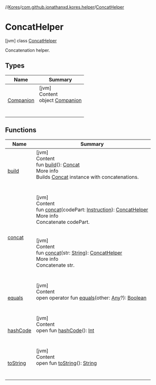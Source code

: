 //[Kores](../../index.md)/[com.github.jonathanxd.kores.helper](../index.md)/[ConcatHelper](index.md)



# ConcatHelper  
 [jvm] class [ConcatHelper](index.md)

Concatenation helper.

   


## Types  
  
|  Name|  Summary| 
|---|---|
| <a name="com.github.jonathanxd.kores.helper/ConcatHelper.Companion///PointingToDeclaration/"></a>[Companion](-companion/index.md)| <a name="com.github.jonathanxd.kores.helper/ConcatHelper.Companion///PointingToDeclaration/"></a>[jvm]  <br>Content  <br>object [Companion](-companion/index.md)  <br><br><br>


## Functions  
  
|  Name|  Summary| 
|---|---|
| <a name="com.github.jonathanxd.kores.helper/ConcatHelper/build/#/PointingToDeclaration/"></a>[build](build.md)| <a name="com.github.jonathanxd.kores.helper/ConcatHelper/build/#/PointingToDeclaration/"></a>[jvm]  <br>Content  <br>fun [build](build.md)(): [Concat](../../com.github.jonathanxd.kores.base/-concat/index.md)  <br>More info  <br>Builds [Concat](../../com.github.jonathanxd.kores.base/-concat/index.md) instance with concatenations.  <br><br><br>
| <a name="com.github.jonathanxd.kores.helper/ConcatHelper/concat/#com.github.jonathanxd.kores.Instruction/PointingToDeclaration/"></a>[concat](concat.md)| <a name="com.github.jonathanxd.kores.helper/ConcatHelper/concat/#com.github.jonathanxd.kores.Instruction/PointingToDeclaration/"></a>[jvm]  <br>Content  <br>fun [concat](concat.md)(codePart: [Instruction](../../com.github.jonathanxd.kores/-instruction/index.md)): [ConcatHelper](index.md)  <br>More info  <br>Concatenate codePart.  <br><br><br>[jvm]  <br>Content  <br>fun [concat](concat.md)(str: [String](https://kotlinlang.org/api/latest/jvm/stdlib/kotlin/-string/index.html)): [ConcatHelper](index.md)  <br>More info  <br>Concatenate str.  <br><br><br>
| <a name="kotlin/Any/equals/#kotlin.Any?/PointingToDeclaration/"></a>[equals](../../com.github.jonathanxd.kores.util/-simple-resolver/index.md#%5Bkotlin%2FAny%2Fequals%2F%23kotlin.Any%3F%2FPointingToDeclaration%2F%5D%2FFunctions%2F-1211764316)| <a name="kotlin/Any/equals/#kotlin.Any?/PointingToDeclaration/"></a>[jvm]  <br>Content  <br>open operator fun [equals](../../com.github.jonathanxd.kores.util/-simple-resolver/index.md#%5Bkotlin%2FAny%2Fequals%2F%23kotlin.Any%3F%2FPointingToDeclaration%2F%5D%2FFunctions%2F-1211764316)(other: [Any](https://kotlinlang.org/api/latest/jvm/stdlib/kotlin/-any/index.html)?): [Boolean](https://kotlinlang.org/api/latest/jvm/stdlib/kotlin/-boolean/index.html)  <br><br><br>
| <a name="kotlin/Any/hashCode/#/PointingToDeclaration/"></a>[hashCode](../../com.github.jonathanxd.kores.util/-simple-resolver/index.md#%5Bkotlin%2FAny%2FhashCode%2F%23%2FPointingToDeclaration%2F%5D%2FFunctions%2F-1211764316)| <a name="kotlin/Any/hashCode/#/PointingToDeclaration/"></a>[jvm]  <br>Content  <br>open fun [hashCode](../../com.github.jonathanxd.kores.util/-simple-resolver/index.md#%5Bkotlin%2FAny%2FhashCode%2F%23%2FPointingToDeclaration%2F%5D%2FFunctions%2F-1211764316)(): [Int](https://kotlinlang.org/api/latest/jvm/stdlib/kotlin/-int/index.html)  <br><br><br>
| <a name="kotlin/Any/toString/#/PointingToDeclaration/"></a>[toString](../../com.github.jonathanxd.kores.util/-simple-resolver/index.md#%5Bkotlin%2FAny%2FtoString%2F%23%2FPointingToDeclaration%2F%5D%2FFunctions%2F-1211764316)| <a name="kotlin/Any/toString/#/PointingToDeclaration/"></a>[jvm]  <br>Content  <br>open fun [toString](../../com.github.jonathanxd.kores.util/-simple-resolver/index.md#%5Bkotlin%2FAny%2FtoString%2F%23%2FPointingToDeclaration%2F%5D%2FFunctions%2F-1211764316)(): [String](https://kotlinlang.org/api/latest/jvm/stdlib/kotlin/-string/index.html)  <br><br><br>

